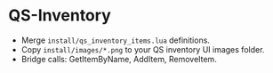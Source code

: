 # QS-Inventory

- Merge `install/qs_inventory_items.lua` definitions.
- Copy `install/images/*.png` to your QS inventory UI images folder.
- Bridge calls: GetItemByName, AddItem, RemoveItem.
